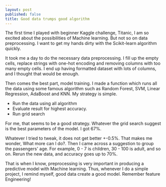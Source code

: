 ```yaml
---
layout: post
published: false
title: Good data trumps good algorithm
---
```


The first time I played with beginner Kaggle challenge, Titanic, I am so excited about the possibilities of Machine learning. But not so on data preprocessing. I want to get my hands dirty with the Scikit-learn algorithm quickly. 

It took me a day to do the necessary data preprocessing. I fill up the empty cells, replace strings with one-hot encoding and removing columns with too many empty cells. I end up having formatted dataset with lots of columns, and I thought that would be enough.

Then comes the best part, model training. I made a function which runs all the data using some famous algorithm such as Random Forest, SVM, Linear Regression, AdaBoost and KNN. My strategy is simple. 

- Run the data using all algorithm
- Evaluate result for highest accuracy.
- Run grid search

For me, that seems to be a good strategy. Whatever the grid search suggest is the best parameters of the model. I got 67%.

Whatever I tried to tweak, it does not get better +-0.5%. That makes me wonder, What more can I do?. Then I came across a suggestion to group the passengers' age. For example, 0 - 7 is children, 30 - 100 is adult, and so on. Rerun the new data, and accuracy goes up to 70%.

That is when I know, preprocessing is very important in producing a predictive model with Machine learning. Thus, whenever I do a simple project, I remind myself, good data create a good model. Remember feature Engineering!
